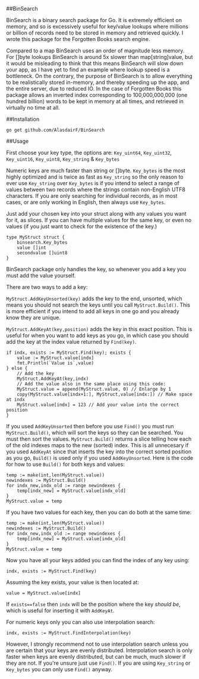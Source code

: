 ##BinSearch

BinSearch is a binary search package for Go. It is extremely efficient on memory, and so is excessively useful for key/value lookups where millions or billion of records need to be stored in memory and retrieved quickly. I wrote this package for the Forgotten Books search engine.

Compared to a map BinSearch uses an order of magnitude less memory. For []byte lookups BinSearch is around 5x slower than map[string]value, but it would be misleading to think that this means BinSearch will slow down your app, as I have yet to find an example where lookup speed is a bottleneck. On the contrary, the purpose of BinSearch is to allow everything to be realistically stored in-memory, and thereby speeding up the app, and the entire server, due to reduced IO. In the case of Forgotten Books this package allows an inverted index corresponding to 100,000,000,000 (one hundred billion) words to be kept in memory at all times, and retrieved in virtually no time at all.

##Installation

    go get github.com/AlasdairF/BinSearch

##Usage

First choose your key type, the options are:
`Key_uint64`, `Key_uint32`, `Key_uint16`, `Key_uint8`, `Key_string` & `Key_bytes`

Numeric keys are much faster than string or []byte. `Key_bytes` is the most highly optimized and is twice as fast as `Key_string` so the only reason to ever use `Key_string` over `Key_bytes` is if you intend to select a range of values between two records where the strings contain non-English UTF8 characters. If you are only searching for individual records, as in most cases, or are only working in English, then always use `Key_bytes`.

Just add your chosen key into your struct along with any values you want for it, as slices. If you can have multiple values for the same key, or even no values (if you just want to check for the existence of the key.)

	type MyStruct struct {
		binsearch.Key_bytes
		value []int
		secondvalue []uint8
	}
	
BinSearch package only handles the key, so whenever you add a key you must add the value yourself.

There are two ways to add a key:

`MyStruct.AddKeyUnsorted(key)` adds the key to the end, unsorted, which means you should not search the keys until you call `MyStruct.Build()`. This is more efficient if you intend to add all keys in one go and you already know they are unique.

`MyStruct.AddKeyAt(key,position)` adds the key in this exact position. This is useful for when you want to add keys as you go, in which case you should add the key at the index value returned by `Find(key)`. 

	if indx, exists := MyStruct.Find(key); exists {
		value := MyStruct.value[indx]
		fmt.Println(`Value is`,value)
	} else {
		// Add the key
		MyStruct.AddKeyAt(key,indx)
		// Add the value also in the same place using this code:
		MyStruct.value = append(MyStruct.value, 0) // Enlarge by 1
		copy(MyStruct.value[indx+1:], MyStruct,value[indx:]) // Make space at indx
		MyStruct.value[indx] = 123 // Add your value into the correct position
	}
	
If you used `AddKeyUnsorted` then before you use `Find()` you must run `MyStruct.Build()`, which will sort the keys so they can be searched. You must then sort the values. `MyStruct.Build()` returns a slice telling how each of the old indexes maps to the new (sorted) index. This is all unnecesary if you used `AddKeyAt` since that inserts the key into the correct sorted position as you go, `Build()` is used only if you used `AddKeyUnsorted`. Here is the code for how to use `Build()` for both keys and values:

	temp := make(int,len(MyStruct.value))
	newindexes := MyStruct.Build()
	for indx_new,indx_old := range newindexes {
		temp[indx_new] = MyStruct.value[indx_old]
	}
	MyStruct.value = temp
	
If you have two values for each key, then you can do both at the same time:

	temp := make(int,len(MyStruct.value))
	newindexes := MyStruct.Build()
	for indx_new,indx_old := range newindexes {
		temp[indx_new] = MyStruct.value[indx_old]
	}
	MyStruct.value = temp
	
Now you have all your keys added you can find the index of any key using:

	indx, exists := MyStruct.Find(key)
	
Assuming the key exists, your value is then located at:
	
	value = MyStruct.value[indx]
	
If `exists==false` then `indx` will be the position where the key *should be*, which is useful for inserting it with `AddKeyAt`.

For numeric keys only you can also use interpolation search:

	indx, exists := MyStruct.FindInterpolation(key)
	
However, I strongly recommend not to use interpolation search unless you are certain that your keys are evenly distributed. Interpolation search is only faster when keys are evenly distributed, but can be much, much slower if they are not. If you're unsure just use `Find()`. If you are using `Key_string` or `Key_bytes` you can only use `Find()` anyway.
